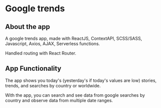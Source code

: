 # Google trends

## About the app

A google trends app, made with ReactJS, ContextAPI, SCSS/SASS, Javascript, Axios, AJAX, Serverless functions.

Handled routing with React Router.

## App Functionality

The app shows you today's (yesterday's if today's values are low) stories, trends, and searches by country or worldwide.

With the app, you can search and see data from google searches by country and observe data from multiple date ranges.
